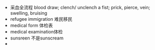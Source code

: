+ 采血全流程 blood draw; clench/ unclench a fist; prick, pierce, vein; swelling, bruising
+ refugee immigration 难民移民
+ medical form 体检表
+ medical examination体检
+ sunsreen 不是sunscream
+ 

